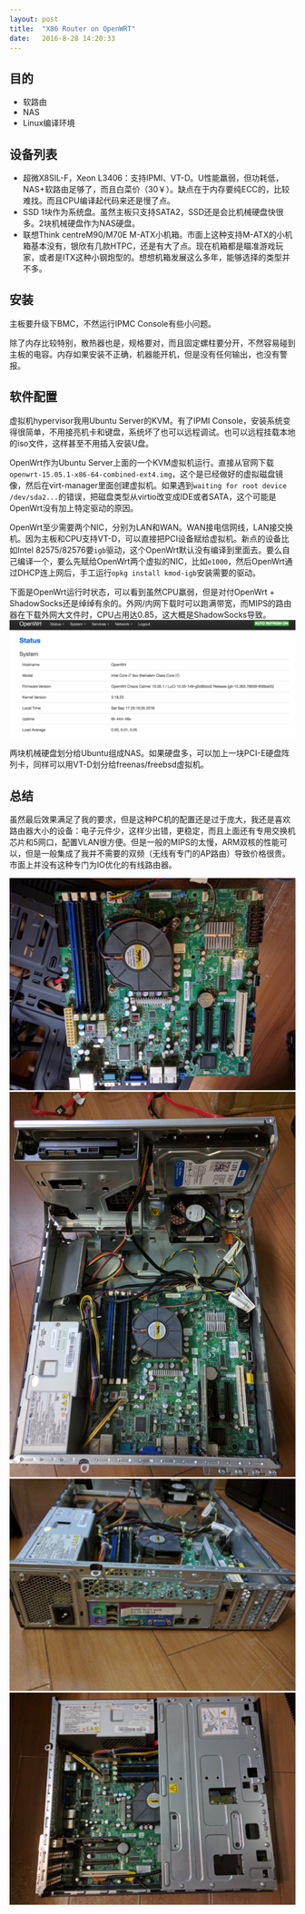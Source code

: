 ```yaml
---
layout: post
title:  "X86 Router on OpenWRT"
date:   2016-8-28 14:20:33
---
```

## 目的
- 软路由
- NAS
- Linux编译环境

## 设备列表
- 超微X8SIL-F，Xeon L3406：支持IPMI、VT-D。U性能羸弱，但功耗低，NAS+软路由足够了，而且白菜价（30￥）。缺点在于内存要纯ECC的，比较难找。而且CPU编译起代码来还是慢了点。
- SSD 1块作为系统盘。虽然主板只支持SATA2，SSD还是会比机械硬盘快很多。2块机械硬盘作为NAS硬盘。
- 联想Think centreM90/M70E M-ATX小机箱。市面上这种支持M-ATX的小机箱基本没有，银欣有几款HTPC，还是有大了点。现在机箱都是瞄准游戏玩家，或者是ITX这种小钢炮型的。想想机箱发展这么多年，能够选择的类型并不多。

## 安装
主板要升级下BMC，不然运行IPMC Console有些小问题。

除了内存比较特别，散热器也是，规格要对，而且固定螺柱要分开，不然容易碰到主板的电容。内存如果安装不正确，机器能开机，但是没有任何输出，也没有警报。

## 软件配置
虚拟机hypervisor我用Ubuntu Server的KVM。有了IPMI Console，安装系统变得很简单，不用接亮机卡和键盘，系统坏了也可以远程调试。也可以远程挂载本地的iso文件，这样甚至不用插入安装U盘。

OpenWrt作为Ubuntu Server上面的一个KVM虚拟机运行。直接从官网下载`openwrt-15.05.1-x86-64-combined-ext4.img`，这个是已经做好的虚拟磁盘镜像，然后在virt-manager里面创建虚拟机。如果遇到`waiting for root device /dev/sda2...`的错误，把磁盘类型从virtio改变成IDE或者SATA，这个可能是OpenWrt没有加上特定驱动的原因。

OpenWrt至少需要两个NIC，分别为LAN和WAN。WAN接电信网线，LAN接交换机。因为主板和CPU支持VT-D，可以直接把PCI设备赋给虚拟机。新点的设备比如Intel 82575/82576要`igb`驱动，这个OpenWrt默认没有编译到里面去。要么自己编译一个，要么先赋给OpenWrt两个虚拟的NIC，比如`e1000`，然后OpenWrt通过DHCP连上网后，手工运行`opkg install kmod-igb`安装需要的驱动。

下面是OpenWrt运行时状态，可以看到虽然CPU羸弱，但是对付OpenWrt + ShadowSocks还是绰绰有余的。外网/内网下载时可以跑满带宽，而MIPS的路由器在下载外网大文件时，CPU占用达0.85，这大概是ShadowSocks导致。
<img src="/images/2016/x86-router-running.png">

两块机械硬盘划分给Ubuntu组成NAS。如果硬盘多，可以加上一块PCI-E硬盘阵列卡，同样可以用VT-D划分给freenas/freebsd虚拟机。

## 总结
虽然最后效果满足了我的要求，但是这种PC机的配置还是过于庞大，我还是喜欢路由器大小的设备：电子元件少，这样少出错，更稳定，而且上面还有专用交换机芯片和5网口，配置VLAN很方便。但是一般的MIPS的太慢，ARM双核的性能可以，但是一般集成了我并不需要的双频（无线有专门的AP路由）导致价格很贵。市面上并没有这种专门为IO优化的有线路由器。

<img src="/images/2016/x86-router.png">
<img src="/images/2016/x86-router-box.jpg">
<img src="/images/2016/x86-router-back.jpg">
<img src="/images/2016/x86-router-box2.jpg">
